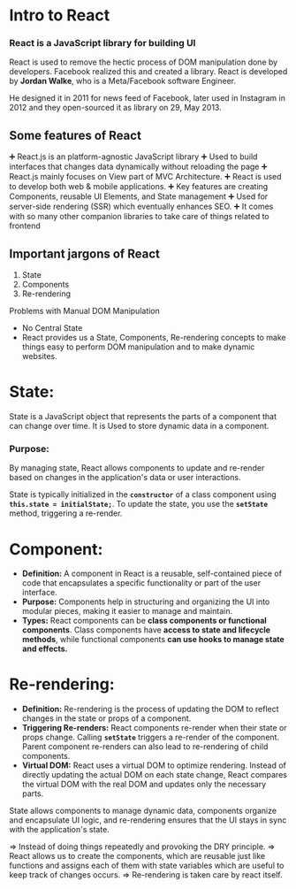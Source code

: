 # Intro to React

### React is a JavaScript library for building UI

React is used to remove the hectic process of DOM manipulation done by developers. Facebook realized this and created a library.
React is developed by **Jordan Walke**, who is a Meta/Facebook software Engineer.

He designed it in 2011 for news feed of Facebook, later used in Instagram in 2012 and they open-sourced it as library on 29, May 2013.

## Some features of React

➕ React.js is an platform-agnostic JavaScript library
➕ Used to build interfaces that changes data dynamically without reloading the page
➕ React.js mainly focuses on View part of MVC Architecture.
➕ React is used to develop both web & mobile applications.
➕ Key features are creating Components, reusable UI Elements, and State management
➕ Used for server-side rendering (SSR) which eventually enhances SEO.
➕ It comes with so many other companion libraries to take care of things related to frontend

## Important jargons of React

1. State
2. Components
3. Re-rendering

Problems with Manual DOM Manipulation

- No Central State
- React provides us a State, Components, Re-rendering concepts to make things easy to perform DOM manipulation and to make dynamic websites.

# State:

State is a JavaScript object that represents the parts of a component that can change over time. It is Used to store dynamic data in a component.

### **Purpose:**

By managing state, React allows components to update and re-render based on changes in the application's data or user interactions.

State is typically initialized in the **`constructor`** of a class component using **`this.state = initialState;`**. To update the state, you use the **`setState`** method, triggering a re-render.

# Component:

- **Definition:** A component in React is a reusable, self-contained piece of code that encapsulates a specific functionality or part of the user interface.
- **Purpose:** Components help in structuring and organizing the UI into modular pieces, making it easier to manage and maintain.
- **Types:** React components can be **class components or functional components**. Class components have **access to state and lifecycle methods**, while functional components **can use hooks to manage state and effects.**

# Re-rendering:

- **Definition:** Re-rendering is the process of updating the DOM to reflect changes in the state or props of a component.
- **Triggering Re-renders:** React components re-render when their state or props change. Calling **`setState`** triggers a re-render of the component. Parent component re-renders can also lead to re-rendering of child components.
- **Virtual DOM:** React uses a virtual DOM to optimize rendering. Instead of directly updating the actual DOM on each state change, React compares the virtual DOM with the real DOM and updates only the necessary parts.

State allows components to manage dynamic data, components organize and encapsulate UI logic, and re-rendering ensures that the UI stays in sync with the application's state.

⇒ Instead of doing things repeatedly and provoking the DRY principle.
⇒ React allows us to create the components, which are reusable just like functions and assigns each of them with state variables which are useful to keep track of changes occurs.
⇒ Re-rendering is taken care by react itself.